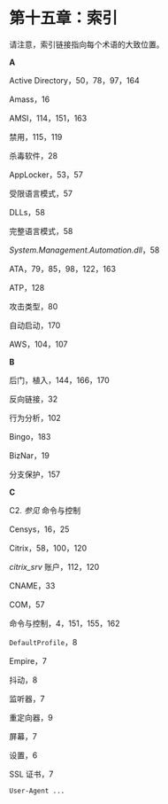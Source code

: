 # 第十五章：索引

请注意，索引链接指向每个术语的大致位置。

**A**

Active Directory，50，78，97，164

Amass，16

AMSI，114，151，163

禁用，115，119

杀毒软件，28

AppLocker，53，57

受限语言模式，57

DLLs，58

完整语言模式，58

*System.Management.Automation.dll*，58

ATA，79，85，98，122，163

ATP，128

攻击类型，80

自动启动，170

AWS，104，107

**B**

后门，植入，144，166，170

反向链接，32

行为分析，102

Bingo，183

BizNar，19

分支保护，157

**C**

C2. *参见* 命令与控制

Censys，16，25

Citrix，58，100，120

*citrix_srv* 账户，112，120

CNAME，33

COM，57

命令与控制，4，151，155，162

`DefaultProfile`，8

Empire，7

抖动，8

监听器，7

重定向器，9

屏幕，7

设置，6

SSL 证书，7

`User-Agent ...`
